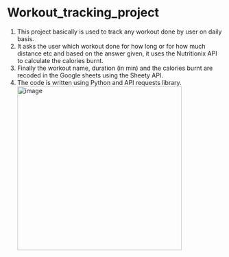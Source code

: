 # Workout_tracking_project
1. This project basically is used to track any workout done by user on daily basis.
2. It asks the user which workout done for how long or for how much distance etc and based on the answer given, it uses the Nutritionix API to calculate the calories burnt.
3. Finally the workout name, duration (in min) and the calories burnt are recoded in the Google sheets using the Sheety API.
4. The code is written using Python and API requests library.
   <img width="383" alt="image" src="https://github.com/snehapr/Workout_tracking_project/assets/42031979/ef5964e3-1718-4cbe-bc79-560014eb45db">

